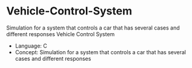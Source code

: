 # Vehicle-Control-System
Simulation for a system that controls a car that has several cases and different responses
Vehicle Control System
- Language: C
- Concept: Simulation for a system that controls a car that has several cases and different responses
